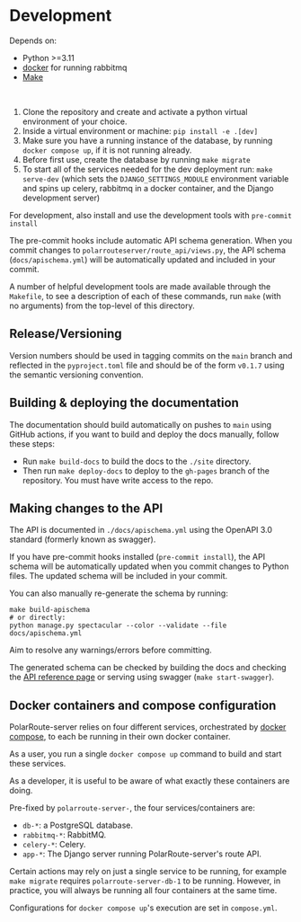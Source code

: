 # Development

Depends on:

* Python >=3.11
* [docker](https://docs.docker.com/get-docker/) for running rabbitmq
* [Make](https://www.gnu.org/software/make/)

<br>

1. Clone the repository and create and activate a python virtual environment of your choice.
1. Inside a virtual environment or machine: `pip install -e .[dev]`
1. Make sure you have a running instance of the database, by running `docker compose up`, if it is not running already.
1. Before first use, create the database by running `make migrate`
1. To start all of the services needed for the dev deployment run: `make serve-dev` (which sets the `DJANGO_SETTINGS_MODULE` environment variable and spins up celery, rabbitmq in a docker container, and the Django development server)

For development, also install and use the development tools with `pre-commit install`

The pre-commit hooks include automatic API schema generation. When you commit changes to `polarrouteserver/route_api/views.py`, the API schema (`docs/apischema.yml`) will be automatically updated and included in your commit.

A number of helpful development tools are made available through the `Makefile`, to see a description of each of these commands, run `make` (with no arguments) from the top-level of this directory.

## Release/Versioning

Version numbers should be used in tagging commits on the `main` branch and reflected in the `pyproject.toml` file and should be of the form `v0.1.7` using the semantic versioning convention.

## Building & deploying the documentation

The documentation should build automatically on pushes to `main` using GitHub actions, if you want to build and deploy the docs manually, follow these steps:

* Run `make build-docs` to build the docs to the `./site` directory.
* Then run `make deploy-docs` to deploy to the `gh-pages` branch of the repository. You must have write access to the repo.

## Making changes to the API

The API is documented in `./docs/apischema.yml` using the OpenAPI 3.0 standard (formerly known as swagger).

If you have pre-commit hooks installed (`pre-commit install`), the API schema will be automatically updated when you commit changes to Python files. The updated schema will be included in your commit.

You can also manually re-generate the schema by running:

```shell
make build-apischema
# or directly:
python manage.py spectacular --color --validate --file docs/apischema.yml
```

Aim to resolve any warnings/errors before committing.

The generated schema can be checked by building the docs and checking the [API reference page](api.md) or serving using swagger (`make start-swagger`).

## Docker containers and compose configuration
PolarRoute-server relies on four different services, orchestrated by [docker compose](https://docs.docker.com/compose/install/), to each be running in their own docker container.

As a user, you run a single `docker compose up` command to build and start these services.

As a developer, it is useful to be aware of what exactly these containers are doing.

Pre-fixed by `polarroute-server-`, the four services/containers are:
* `db-*`: a PostgreSQL database.
* `rabbitmq-*`: RabbitMQ.
* `celery-*`: Celery.
* `app-*`: The Django server running PolarRoute-server's route API.

Certain actions may rely on just a single service to be running, for example `make migrate` requires `polarroute-server-db-1` to be running. However, in practice, you will always be running all four containers at the same time.

Configurations for `docker compose up`'s execution are set in `compose.yml`.
